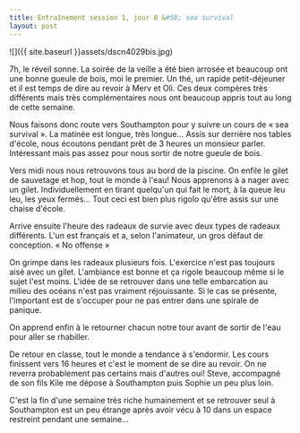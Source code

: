 ```yaml
---
title: Entraînement session 1, jour 8 &#58; sea survival
layout: post
---
```


![]({{ site.baseurl }}assets/dscn4029bis.jpg)

7h, le réveil sonne. La soirée de la veille a été bien arrosée et beaucoup ont une bonne gueule de bois, moi le premier. Un thé, un rapide petit-déjeuner et il est temps de dire au revoir à Merv et Oli. Ces deux compères très différents mais très complémentaires nous ont beaucoup appris tout au long de cette semaine.

Nous faisons donc route vers Southampton pour y suivre un cours de « sea survival ». La matinée est longue, très longue... Assis sur derrière nos tables d'école, nous écoutons pendant prêt de 3 heures un monsieur parler. Intéressant mais pas assez pour nous sortir de notre gueule de bois.

Vers midi nous nous retrouvons tous au bord de la piscine. On enfile le gilet de sauvetage et hop, tout le monde à l'eau! Nous apprenons à a nager avec un gilet. Individuellement en tirant quelqu'un qui fait le mort, à la queue leu leu, les yeux fermés... Tout ceci est bien plus rigolo qu'être assis sur une chaise d'école.

Arrive ensuite l'heure des radeaux de survie avec deux types de radeaux différents. L'un est français et a, selon l'animateur, un gros défaut de conception. « No offense »

On grimpe dans les radeaux plusieurs fois. L'exercice n'est pas toujours aisé avec un gilet. L'ambiance est bonne et ça rigole beaucoup même si le sujet l'est moins. L'idée de se retrouver dans une telle embarcation au milieu des océans n'est pas vraiment réjouissante. Si le cas se présente, l'important est de s'occuper pour ne pas entrer dans une spirale de panique.

On apprend enfin à le retourner chacun notre tour avant de sortir de l'eau pour aller se rhabiller.

De retour en classe, tout le monde a tendance à s'endormir. Les cours finissent vers 16 heures et c'est le moment de se dire au revoir. On ne reverra probablement pas certains mais d'autres oui! Steve, accompagné de son fils Kile me dépose à Southampton puis Sophie un peu plus loin.

C'est la fin d'une semaine très riche humainement et se retrouver seul à Southampton est un peu étrange après avoir vécu à 10 dans un espace restreint pendant une semaine...
